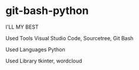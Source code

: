 # git-bash-python
I'LL MY BEST
<p>Used Tools Visual Studio Code, Sourcetree, Git Bash</p>
<p>Used Languages Python</p>
<p>Used Library tkinter, wordcloud</p>
